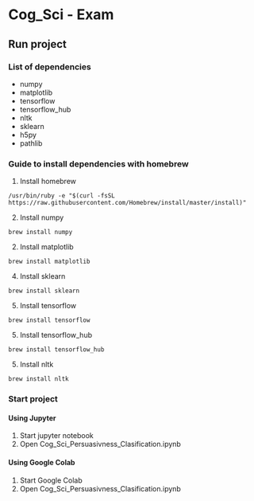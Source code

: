 # Cog_Sci - Exam

## Run project

### List of dependencies

- numpy
- matplotlib
- tensorflow
- tensorflow_hub
- nltk
- sklearn
- h5py
- pathlib

### Guide to install dependencies with homebrew

1. Install homebrew

```
/usr/bin/ruby -e "$(curl -fsSL https://raw.githubusercontent.com/Homebrew/install/master/install)"
```

2. Install numpy

```
brew install numpy
```

2. Install matplotlib

```
brew install matplotlib
```

4. Install sklearn

```
brew install sklearn
```

5. Install tensorflow

```
brew install tensorflow
```

5. Install tensorflow_hub

```
brew install tensorflow_hub
```

5. Install nltk

```
brew install nltk
```

### Start project

#### Using Jupyter

1. Start jupyter notebook
2. Open Cog_Sci_Persuasivness_Clasification.ipynb

#### Using Google Colab

1. Start Google Colab
2. Open Cog_Sci_Persuasivness_Clasification.ipynb
